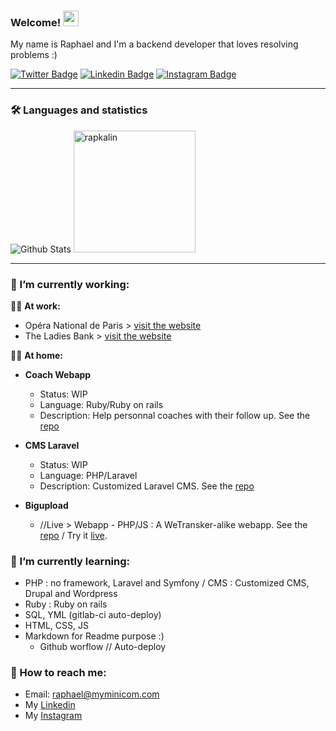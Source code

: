 ### Welcome! <img src="https://camo.githubusercontent.com/e8e7b06ecf583bc040eb60e44eb5b8e0ecc5421320a92929ce21522dbc34c891/68747470733a2f2f6d656469612e67697068792e636f6d2f6d656469612f6876524a434c467a6361737252346961377a2f67697068792e676966" width="25">


My name is Raphael and I'm a backend developer that loves resolving problems :)


[![Twitter Badge](https://img.shields.io/badge/Twitter-1DA1F2?style=for-the-badge&logo=twitter&logoColor=white)](https://www.twitter.com/bonjour_raphael/)
[![Linkedin Badge](https://img.shields.io/badge/LinkedIn-0077B5?style=for-the-badge&logo=linkedin&logoColor=white)](https://www.linkedin.com/in/r-kalinowski/)
[![Instagram Badge](https://img.shields.io/badge/Instagram-E4405F?style=for-the-badge&logo=instagram&logoColor=white)](https://www.instagram.com/rapkalin/)

---

### 🛠 Languages and statistics


<div align="left">
  <img src="https://github-readme-stats.vercel.app/api?username=rapkalin&show_icons=true&theme=graywhite" alt="Github Stats" />
  <img src="https://github-readme-stats.vercel.app/api/top-langs/?username=rapkalin&layout=compact" alt="rapkalin" height="195"/>  
</div>


---


### 🔭 I’m currently working:

:technologist: __At work:__<br>
  - Opéra National de Paris > [visit the website](https://www.operadeparis.fr/)<br>
  - The Ladies Bank > [visit the website](https://www.ladiesbank.fr/)<br>
 
:lotus_position_man: __At home:__<br>

- __Coach Webapp__
  - Status: WIP
  - Language: Ruby/Ruby on rails
  - Description: Help personnal coaches with their follow up. See the [repo](https://github.com/Rapkalin/coach_webapp)

- __CMS Laravel__
  - Status: WIP
  - Language: PHP/Laravel 
  - Description: Customized Laravel CMS. See the [repo](https://github.com/Rapkalin/projet-laravel)
  
- __Bigupload__
  -  //Live > Webapp - PHP/JS : A WeTransker-alike webapp. See the [repo](https://github.com/Rapkalin/bigupload) / Try it [live](https://bigupload.myminicom.com/).
  

### 🌱 I’m currently learning:<br>
  - PHP : no framework, Laravel and Symfony / CMS : Customized CMS, Drupal and Wordpress
  - Ruby : Ruby on rails
  - SQL, YML (gitlab-ci auto-deploy)
  - HTML, CSS, JS
  - Markdown for Readme purpose :)
    - Github worflow // Auto-deploy

### 💬 How to reach me:<br>
  - Email: [raphael@myminicom.com](mailto:raphael@myminicom.com)
  - My [Linkedin](https://www.linkedin.com/in/r-kalinowski/)
  - My [Instagram](https://www.instagram.com/rapkalin)

